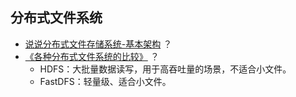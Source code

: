 ## 分布式文件系统

* [说说分布式文件存储系统-基本架构](https://zhuanlan.zhihu.com/p/27666295)
  ？
* [《各种分布式文件系统的比较》](https://blog.csdn.net/gatieme/article/details/44982961)
  ？
  * HDFS：大批量数据读写，用于高吞吐量的场景，不适合小文件。
  * FastDFS：轻量级、适合小文件。



